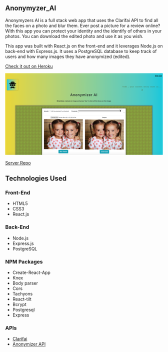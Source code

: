 ## Anonymyzer_AI
Anonymyzers AI is a full stack web app that uses the Clarifai API to find all the faces on a photo and blur them. Ever post a picture for a review online? With this app you can protect your identity and the identify of others in your photos. You can download the edited photo and use it as you wish.

This app was built with React.js on the front-end and it leverages Node.js on back-end with Express.js. It uses a PostgreSQL database to keep track of users and how many images they have anonymized (edited).

<a href="https://anonymizer-ai.herokuapp.com/">Check it out on Heroku</a>

![picture of the app](https://github.com/kpolgar/Anonymyzer_AI/blob/master/Anonymizer_AI.png)

<a href="https://github.com/kpolgar/Anonymyzer_AI_API">Server Repo</a>

## Technologies Used
### Front-End
* HTML5
* CSS3
* React.js

### Back-End
* Node.js
* Express.js
* PostgreSQL

### NPM Packages
* Create-React-App
* Knex
* Body parser
* Cors
* Tachyons
* React-tilt
* Bcrypt
* Postgresql
* Express

### APIs
* <a href="https://clarifai.com/models/face-detection-image-recognition-model-a403429f2ddf4b49b307e318f00e528b-detection">Clarifai</a>
* <a href="https://github.com/kpolgar/Anonymyzer_AI_API">Anonymizer API</a>

